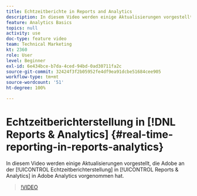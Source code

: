 ```yaml
---
title: Echtzeitberichte in Reports and Analytics
description: In diesem Video werden einige Aktualisierungen vorgestellt, die Adobe an der Echtzeitberichterstellung in Reports & Analytics in Adobe Analytics vorgenommen hat.
feature: Analytics Basics
topics: null
activity: use
doc-type: feature video
team: Technical Marketing
kt: 2360
role: User
level: Beginner
exl-id: 6e434bce-b7da-4ced-94bd-0ad30711fa2c
source-git-commit: 32424f3f2b05952fe4df9ea91dcbe51684cee905
workflow-type: tm+mt
source-wordcount: '51'
ht-degree: 100%

---
```


# Echtzeitberichterstellung in [!DNL Reports & Analytics] {#real-time-reporting-in-reports-analytics}

In diesem Video werden einige Aktualisierungen vorgestellt, die Adobe an der [!UICONTROL Echtzeitberichterstellung] in [!UICONTROL Reports &amp; Analytics] in Adobe Analytics vorgenommen hat.

>[!VIDEO](https://video.tv.adobe.com/v/25454/?quality=12)

